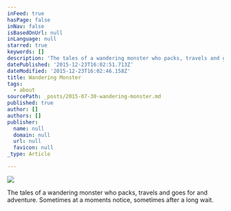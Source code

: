 ```yaml
---
inFeed: true
hasPage: false
inNav: false
isBasedOnUrl: null
inLanguage: null
starred: true
keywords: []
description: 'The tales of a wandering monster who packs, travels and goes for and adventure. Sometimes at a moments notice, sometimes after a long wait.'
datePublished: '2015-12-23T16:02:51.713Z'
dateModified: '2015-12-23T16:02:46.158Z'
title: Wandering Monster
tags:
  - about
sourcePath: _posts/2015-07-30-wandering-monster.md
published: true
author: []
authors: []
publisher:
  name: null
  domain: null
  url: null
  favicon: null
_type: Article

---
```

![](https://the-grid-user-content.s3-us-west-2.amazonaws.com/154ce470-dcbf-46d7-b005-858f0e08b0e5.jpg)

The tales of a wandering monster who packs, travels and goes for and adventure. Sometimes at a moments notice, sometimes after a long wait.